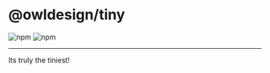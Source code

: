 # @owldesign/tiny


![npm](https://img.shields.io/npm/v/@owldesign/tiny.svg)
![npm](https://img.shields.io/bundlephobia/min/@owldesign/tiny.svg)


***
Its truly the tiniest!